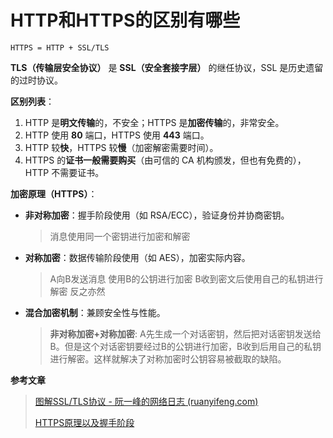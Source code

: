 # HTTP和HTTPS的区别有哪些

```text
HTTPS = HTTP + SSL/TLS
```
**TLS（传输层安全协议）** 是 **SSL（安全套接字层）** 的继任协议，SSL 是历史遗留的过时协议。

**区别列表**：
1. HTTP 是**明文传输**的，不安全；HTTPS 是**加密传输**的，非常安全。
2. HTTP 使用 **80** 端口，HTTPS 使用 **443** 端口。
3. HTTP 较**快**，HTTPS 较**慢**（加密解密需要时间）。
4. HTTPS 的**证书一般需要购买**（由可信的 CA 机构颁发，但也有免费的），HTTP 不需要证书。

**加密原理（HTTPS）**：

* **非对称加密**：握手阶段使用（如 RSA/ECC），验证身份并协商密钥。
  > 消息使用同一个密钥进行加密和解密

* **对称加密**：数据传输阶段使用（如 AES），加密实际内容。
  > A向B发送消息 使用B的公钥进行加密 B收到密文后使用自己的私钥进行解密 反之亦然

* **混合加密机制**：兼顾安全性与性能。
  > **非对称加密+对称加密**: A先生成一个对话密钥，然后把对话密钥发送给B。但是这个对话密钥要经过B的公钥进行加密，B收到后用自己的私钥进行解密。这样就解决了对称加密时公钥容易被截取的缺陷。
  
**参考文章**

> [图解SSL/TLS协议 - 阮一峰的网络日志 (ruanyifeng.com)](https://www.ruanyifeng.com/blog/2014/09/illustration-ssl.html)
>
> 
> [HTTPS原理以及握手阶段](https://juejin.cn/post/6844903892765900814)
